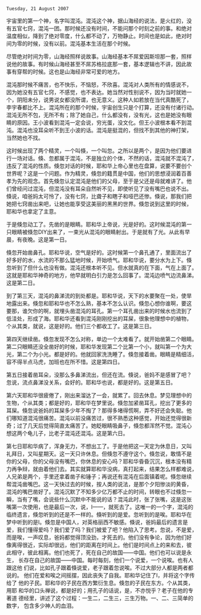 `Tuesday, 21 August 2007`

宇宙里的第一个神，名字叫混沌。混沌这个神，据山海经的说法，是火红的，没
有五官七窍，混沌一团。那时候还没有时间，不能问那个时刻之前的事。和绝对
温度相似，降到了绝对零度，什么都不动了，万物静止。时间也是如此，绝对时
间为零的时候，没有以前。混沌基本生活在那个时候。

尽管绝对时间为零，山海经照样说故事。山海经基本不屌爱因斯坦那一套，照样
说他的故事。有时候山海经甚至不屌苏格拉底那一套，基本逻辑也不讲，因此故
事有穿帮的时候。这也是山海经非常可爱的地方。

混沌那时候不痛苦，也不快乐，不恼怒，不欣喜。混沌对人类所有的情感说不，
因为她没有五官七窍，不感觉，也不表达。她当然对性别说不，因为当时就她一
个，阴阳未分，说男说女都没所谓，也无意义。这种人如若放在当代真酷死了，
李宇春都比不上。混沌所在的那个时候，宇宙创生只是个打算，还没有付诸行动。
混沌无所不包，无所不有；除了她自己，什么都没有，没有光，这也是她没有眼
睛的原因。王小波看到混沌一定会说，穷光蛋，没文化。但王小波根本看不到混
沌。混沌也没耳朵听不到王小波的话。混沌是挺混的，但找不到其他的神打架，
当然她也不找。

这时候出现了两个精灵，一个叫倏，一个叫忽。之所以是两个，是因为他们要进
行一场对话。倏、忽都属于混沌，不是独立的个体，不然的话，混沌就不混沌了，
违反了混沌的性质。倏忽对话的时候，耶和华上帝心里也在盘算，说要不要创个
世界呢？这是一个问题。作为精灵，倏忽的籍贯是中国，他们的思想浸润着百善
孝为先的观念。首先倏忽认定混沌是他们的父母，至于是父还是母就难讲了。他
们曾经问过混沌，但混沌没有耳朵自然听不见，即使听见了没有嘴巴也说不出。
倏说，咱爸妈太可怜了，没有七窍，比聋子和瞎子和哑巴还惨。倏说，那我们把
她把七窍凿出来吧，让她也能享受这美丽的黑黑的世界。倏忽说到这里的时候，
耶和华也拿定了主意。

于是倏忽动工了。先凿的是眼睛。耶和华上帝说，光是好的。这时候混沌的第一
只眼睛被倏忽DIY出来了，一束光从混沌的眼睛射出。于是就有了光。从此有早
晨，有夜晚。这是第一日。

倏忽开始凿鼻孔。耶和华说，空气是好的。这时候第一个鼻孔通了，里面流出了
好多好的水，水流的不那么猛地时候，开始喷气。耶和华说，要分水为上下。倏
忽听到了但什么也没有做。混沌还根本听不见。但水就真的在下面，气在上面了。
这就是耶和华神奇的地方，他早就明白引力是怎么回事了。混沌边喷气边流鼻涕。
这是第二日。

到了第三天，混沌的鼻涕流的到处都是。耶和华说，天下的水要聚在一处，使旱
地露出来。倏忽和耶和华也不怎么熟，基本不怎么认识。倏忽心想你谁啊，要这
要那，谁欠你的啊，就埋头凿混沌的耳孔。第一个耳孔凿出来的时候水也流到了
低洼处，形成了海。耶和华还看到混沌刚刚挖出的耳屎，很象他理想中的植物，
个从其类，就说，这是好的。他们三个都收工了。这是第三日。

第四天继续凿。倏忽发现不怎么对称，单边一个太难看了。就开始凿第二个眼睛。
第二只眼睛还没全凿好的时候，耶和华发现第二个比第一个小，就叫第一个为大
光，第二个为小光。都是好的。他就回家洗洗睡了。倏忽接着凿。眼睛是精细活，
容不得半点马虎，加班也在所不惜。这是第四日。

第五日接着凿耳朵，没那么多鼻涕流出，但还在流。倏说，爸妈不是感冒了吧？
忽说，流点鼻涕没关系，会好的。耶和华也说，都是好的。这是第五日。

第六天耶和华很疲倦了，刚出来溜达了一会，就累了。回去休息。梦见理想中的
生物，个从其类；都是好的，耶和华在梦里说。倏忽加紧凿耳孔，挖出了更多的
耳屎。倏忽说爸妈的耳屎多少年不掏了？那得多堵得慌啊，弄不好还会失聪。他
们哪知道混沌很痛苦。混沌以前没痛苦过，很不熟悉这种感觉，开始还觉得很新
奇；过了几天后觉得简直太痛苦了。她眨眼睛吸鼻子，倏忽都浑然不觉。混沌心
想这两个龟儿子，比老子混沌还混沌。这是第六日。

第七日耶和华病了，浑身无力，不想出工了。于是他把这一天定为休息日，又叫
礼拜日，又叫星期天。这一天只许休息。但倏忽不遵守这个。倏忽说，敢情不是
你的父母，你的父母没有嘴巴，你休息的安心吗？耶和华昏昏沉沉，根本没有精
力再争辩，就由着他们去。其实就算耶和华没病，真打起来，结果怎么样都难说，
人兄弟是两个，手里还拿着凿子和锤子；再说还有混沌在后面镇着呢。倏忽继续
帮混沌凿嘴巴。这一天快过去的时候，按人类的说法，是那个夕阳惨淡的黄昏，
混沌的嘴巴凿好了。混沌沉默了不知多少亿万都不止的时间，转眼也不过倏忽一
瞬，当有了嘴，会说些什么沉默中不能说的话？混沌此时，张了张嘴，这是这张
嘴第一次使用，也是最后一次，说，I——，就死去了。这唯一的一个字，混沌的
临终遗言，倏忽听到的还是不一样的。倏听到的是爱。忽听到的是唉。耶和华在
梦中听到的是I。倏忽是中国人，对英格丽西不敏感。倏说，爸妈最后的遗言是
爱，我们懂得爱吗？我们爱了吗？我们被爱了吧？他陷入了思考。忽说，不是爱，
而是唉，一声叹息，爸妈都觉得顶没劲，才死去的。他们没有争论，因为他们好
像离得很近，实际却很远，他们的距离在时间上。他们是时间点上的来和去，彼
此相守，彼此相离。他们也死了，死在自己的故国——中国。他们也可以说是永生，
长存在自己的故国——中国。每时每刻，他们一个说爱，一个说唉。也有人跟这他
们说，比如孔子跟着倏说爱，老子跟着忽说唉。不过大部分人都是两者都说的。
他们在爱和唉之间摇摆，因此丧失了自我。耶和华记住了I，并将这个字传给了
他的子民。耶和华的子民在西方繁衍生息。倏忽的子民在东方。个从其类，用耶
和华的口头禅说，都是好的；用孔子的话说，是，不亦悦乎？老子在他的专著道
德经里，讲述了这个过程：一生二，二生三，三生万物。一、二、三简单的数字，
包含多少神人的血泪。
